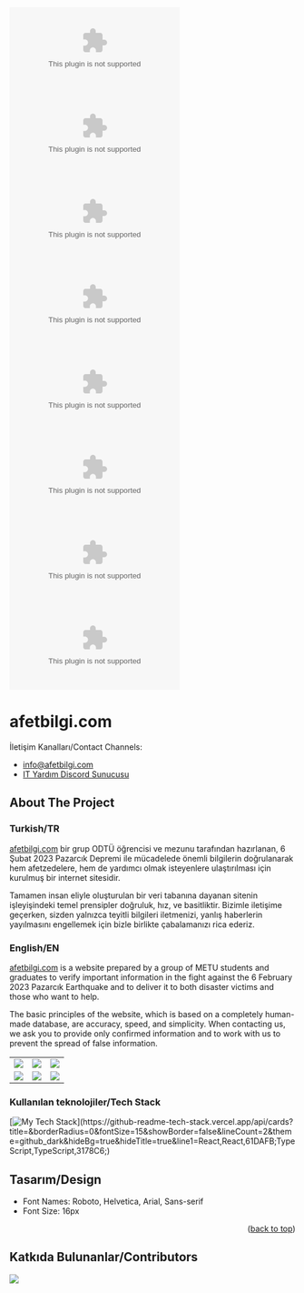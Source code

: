 <!-- Improved compatibility of back to top link: See:  -->
<a name="readme-top"></a>

![GitHub stars](https://img.shields.io/github/stars/alpaylan/afetbilgi.com?style=social) ![GitHub forks](https://img.shields.io/github/forks/alpaylan/afetbilgi.com?style=social) ![GitHub watchers](https://img.shields.io/github/watchers/alpaylan/afetbilgi.com?style=social) ![GitHub repo size](https://img.shields.io/github/repo-size/alpaylan/afetbilgi.com?style=plastic) ![GitHub language count](https://img.shields.io/github/languages/count/alpaylan/afetbilgi.com?style=plastic) ![GitHub top language](https://img.shields.io/github/languages/top/alpaylan/afetbilgi.com?style=plastic) ![GitHub last commit](https://img.shields.io/github/last-commit/alpaylan/afetbilgi.com?color=red&style=plastic) ![GitHub issues](https://img.shields.io/github/issues/alpaylan/afetbilgi.com)

# afetbilgi.com

İletişim Kanalları/Contact Channels:

- [info@afetbilgi.com](mailto:info@afetbilgi.com)
- [IT Yardım Discord Sunucusu](https://discord.com/invite/itdepremyardim)

<!-- ABOUT THE PROJECT -->
## About The Project

### Turkish/TR

[afetbilgi.com](https://afetbilgi.com) bir grup ODTÜ öğrencisi ve mezunu tarafından hazırlanan, 6 Şubat 2023 Pazarcık Depremi ile mücadelede önemli bilgilerin doğrulanarak hem afetzedelere, hem de yardımcı olmak isteyenlere ulaştırılması için kurulmuş bir internet sitesidir.

Tamamen insan eliyle oluşturulan bir veri tabanına dayanan sitenin işleyişindeki temel prensipler doğruluk, hız, ve basitliktir. Bizimle iletişime geçerken, sizden yalnızca teyitli bilgileri iletmenizi, yanlış haberlerin yayılmasını engellemek için bizle birlikte çabalamanızı rica ederiz.

### English/EN

[afetbilgi.com](https://afetbilgi.com) is a website prepared by a group of METU students and graduates to verify important information in the fight against the 6 February 2023 Pazarcık Earthquake and to deliver it to both disaster victims and those who want to help.

The basic principles of the website, which is based on a completely human-made database, are accuracy, speed, and simplicity. When contacting us, we ask you to provide only confirmed information and to work with us to prevent the spread of false information.

<table>
   <tr>
      <td><img src="https://github.com/alpaylan/afetbilgi.com/blob/main/images/tr.png?raw=true"></td>
      <td><img src="https://github.com/alpaylan/afetbilgi.com/blob/main/images/en.png?raw=true"></td>
      <td><img src="https://github.com/alpaylan/afetbilgi.com/blob/main/images/kr.png?raw=true"></td>
   </tr>
   <tr>
      <td><img src="https://github.com/alpaylan/afetbilgi.com/blob/main/images/ar.png?raw=true"></td>
      <td><img src="https://github.com/alpaylan/afetbilgi.com/blob/main/images/kalacak_yer.png?raw=true"></td>
      <td><img src="https://github.com/alpaylan/afetbilgi.com/blob/main/images/donations.png?raw=true"></td>
   </tr>
</table>

### Kullanılan teknolojiler/Tech Stack

[![My Tech Stack](https://github-readme-tech-stack.vercel.app/api/cards?title=&borderRadius=0&fontSize=15&showBorder=false&lineCount=2&theme=github_dark&hideBg=true&hideTitle=true&line1=React,React,61DAFB;TypeScript,TypeScript,3178C6;)](https://github-readme-tech-stack.vercel.app/api/cards?title=&borderRadius=0&fontSize=15&showBorder=false&lineCount=2&theme=github_dark&hideBg=true&hideTitle=true&line1=React,React,61DAFB;TypeScript,TypeScript,3178C6;)

## Tasarım/Design

* Font Names: Roboto, Helvetica, Arial, Sans-serif
* Font Size: 16px

<p align="right">(<a href="#readme-top">back to top</a>)</p>

## Katkıda Bulunanlar/Contributors

<a href="https://github.com/alpaylan/afetbilgi.com/graphs/contributors">
  <img src="https://contrib.rocks/image?repo=alpaylan/afetbilgi.com" />
</a>
